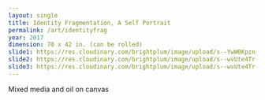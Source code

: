 ```yaml
---
layout: single
title: Identity Fragmentation, A Self Portrait
permalink: /art/identityfrag
year: 2017
dimension: 70 x 42 in. (can be rolled)
slide1: https://res.cloudinary.com/brightplum/image/upload/s--YwW0Kpzn--/q_jpegmini,t_800x1200/v1497221329/ashleyjan/Identity_20Fragmentation_.jpg
slide2: https://res.cloudinary.com/brightplum/image/upload/s--wvUte4Tr--/q_jpegmini,t_cropnorth800x600/v1497221329/ashleyjan/Identity_20Fragmentation_.jpg
slide3: https://res.cloudinary.com/brightplum/image/upload/s--wvUte4Tr--/q_jpegmini,t_cropsouth800x600/v1497221329/ashleyjan/Identity_20Fragmentation_.jpg
---
```


Mixed media and oil on canvas
